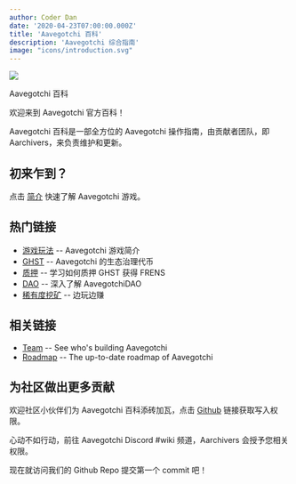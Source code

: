 ```yaml
---
author: Coder Dan
date: '2020-04-23T07:00:00.000Z'
title: 'Aavegotchi 百科'
description: 'Aavegotchi 综合指南'
image: "icons/introduction.svg"
---
```


<div class="headerImageContainer">
<img class="headerImage" src="/icons/introduction.svg">
<p class="headerImageText">Aavegotchi 百科</p>
</div>

欢迎来到 Aavegotchi 官方百科！

Aavegotchi 百科是一部全方位的 Aavegotchi 操作指南，由贡献者团队，即 Aarchivers，来负责维护和更新。

## 初来乍到？

点击 [简介](https://wiki.aavegotchi.com/introduction) 快速了解 Aavegotchi 游戏。

## 热门链接
* [游戏玩法](/gameplay) -- Aavegotchi 游戏简介
* [GHST](/ghst) -- Aavegotchi 的生态治理代币
* [质押](/staking) -- 学习如何质押 GHST 获得 FRENS
* [DAO](/dao) -- 深入了解 AavegotchiDAO
* [稀有度挖矿](/rarity-farming) -- 边玩边赚

## 相关链接

* [Team](/team) -- See who's building Aavegotchi
* [Roadmap](/roadmap) -- The up-to-date roadmap of Aavegotchi



## 为社区做出更多贡献

欢迎社区小伙伴们为 Aavegotchi 百科添砖加瓦，点击 [Github](https://github.com/aavegotchi/aavegotchi-wiki) 链接获取写入权限。

心动不如行动，前往 Aavegotchi Discord #wiki 频道，Aarchivers 会授予您相关权限。

现在就访问我们的 Github Repo 提交第一个 commit 吧！ 